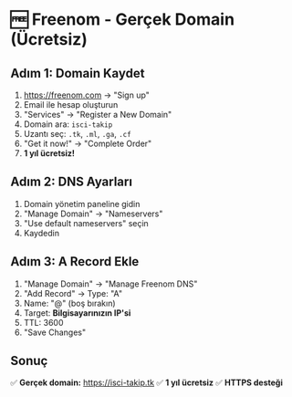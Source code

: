 # 🆓 Freenom - Gerçek Domain (Ücretsiz)

## Adım 1: Domain Kaydet
1. https://freenom.com → "Sign up"
2. Email ile hesap oluşturun
3. "Services" → "Register a New Domain"
4. Domain ara: `isci-takip`
5. Uzantı seç: `.tk`, `.ml`, `.ga`, `.cf`
6. "Get it now!" → "Complete Order"
7. **1 yıl ücretsiz!**

## Adım 2: DNS Ayarları
1. Domain yönetim paneline gidin
2. "Manage Domain" → "Nameservers"
3. "Use default nameservers" seçin
4. Kaydedin

## Adım 3: A Record Ekle
1. "Manage Domain" → "Manage Freenom DNS"
2. "Add Record" → Type: "A"
3. Name: "@" (boş bırakın)
4. Target: **Bilgisayarınızın IP'si**
5. TTL: 3600
6. "Save Changes"

## Sonuç
✅ **Gerçek domain:** https://isci-takip.tk
✅ **1 yıl ücretsiz**
✅ **HTTPS desteği**
